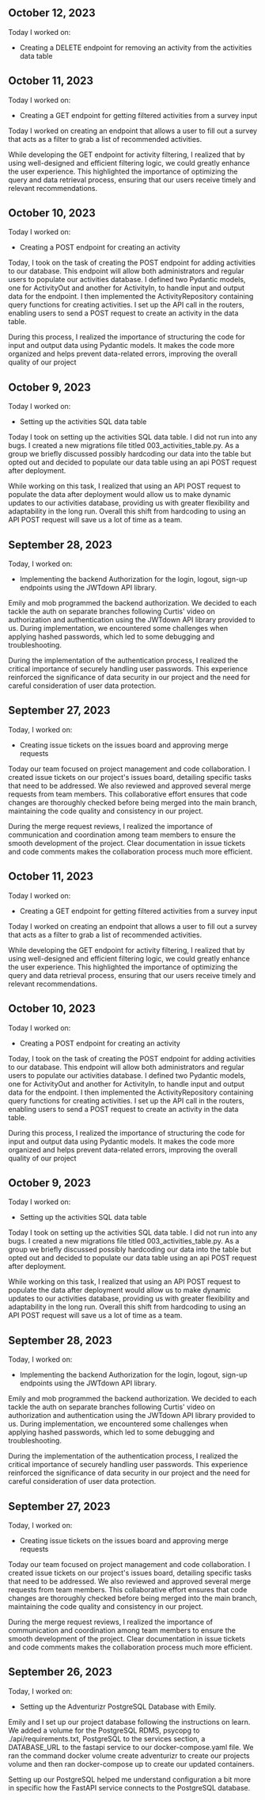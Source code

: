 <!-- In the journals, every day that you work on the project, you must make an entry in your journal after you've finished that day. At a minimum, you'll need to include the following information in each entry:

The date of the entry

A list of features/issues that you worked on and who you worked with, if applicable

A reflection on any design conversations that you had

At least one ah-ha! moment that you had during your coding, however small

Keep your journal in reverse chronological order. Always put new entries at the top. -->
## October 12, 2023

Today I worked on:

* Creating a DELETE endpoint for removing an activity from the activities data table

## October 11, 2023

Today I worked on:

* Creating a GET endpoint for getting filtered activities from a survey input

Today I worked on creating an endpoint that allows a user to fill out a survey that acts as a filter to grab a list of recommended activities.

While developing the GET endpoint for activity filtering, I realized that by using well-designed and efficient filtering logic, we could greatly enhance the user experience. This highlighted the importance of optimizing the query and data retrieval process, ensuring that our users receive timely and relevant recommendations.

## October 10, 2023

Today I worked on:

* Creating a POST endpoint for creating an activity

Today, I took on the task of creating the POST endpoint for adding activities to our database. This endpoint will allow both administrators and regular users to populate our activities database. I defined two Pydantic models, one for ActivityOut and another for ActivityIn, to handle input and output data for the endpoint. I then implemented the ActivityRepository containing query functions for creating activities. I set up the API call in the routers, enabling users to send a POST request to create an activity in the data table.

During this process, I realized the importance of structuring the code for input and output data using Pydantic models. It makes the code more organized and helps prevent data-related errors, improving the overall quality of our project

## October 9, 2023

Today I worked on:

* Setting up the activities SQL data table

Today I took on setting up the activities SQL data table. I did not run into any bugs. I created a new migrations file titled 003_activities_table.py. As a group we briefly discussed possibly hardcoding our data into the table but opted out and decided to populate our data table using an api POST request after deployment.

While working on this task, I realized that using an API POST request to populate the data after deployment would allow us to make dynamic updates to our activities database, providing us with greater flexibility and adaptability in the long run. Overall this shift from hardcoding to using an API POST request will save us a lot of time as a team.

## September 28, 2023

Today, I worked on:

* Implementing the backend Authorization for the login, logout, sign-up endpoints using the JWTdown API library.

Emily and mob programmed the backend authorization. We decided to each tackle the auth on separate branches following Curtis' video on authorization and authentication using the JWTdown API library provided to us. During implementation, we encountered some challenges when applying hashed passwords, which led to some debugging and troubleshooting.

During the implementation of the authentication process, I realized the critical importance of securely handling user passwords. This experience reinforced the significance of data security in our project and the need for careful consideration of user data protection.

## September 27, 2023

Today, I worked on:

* Creating issue tickets on the issues board and approving merge requests

Today our team focused on project management and code collaboration. I created issue tickets on our project's issues board, detailing specific tasks that need to be addressed. We also reviewed and approved several merge requests from team members. This collaborative effort ensures that code changes are thoroughly checked before being merged into the main branch, maintaining the code quality and consistency in our project.

During the merge request reviews, I realized the importance of communication and coordination among team members to ensure the smooth development of the project. Clear documentation in issue tickets and code comments makes the collaboration process much more efficient.

## October 11, 2023

Today I worked on:

* Creating a GET endpoint for getting filtered activities from a survey input

Today I worked on creating an endpoint that allows a user to fill out a survey that acts as a filter to grab a list of recommended activities.

While developing the GET endpoint for activity filtering, I realized that by using well-designed and efficient filtering logic, we could greatly enhance the user experience. This highlighted the importance of optimizing the query and data retrieval process, ensuring that our users receive timely and relevant recommendations.

## October 10, 2023

Today I worked on:

* Creating a POST endpoint for creating an activity

Today, I took on the task of creating the POST endpoint for adding activities to our database. This endpoint will allow both administrators and regular users to populate our activities database. I defined two Pydantic models, one for ActivityOut and another for ActivityIn, to handle input and output data for the endpoint. I then implemented the ActivityRepository containing query functions for creating activities. I set up the API call in the routers, enabling users to send a POST request to create an activity in the data table.

During this process, I realized the importance of structuring the code for input and output data using Pydantic models. It makes the code more organized and helps prevent data-related errors, improving the overall quality of our project

## October 9, 2023

Today I worked on:

* Setting up the activities SQL data table

Today I took on setting up the activities SQL data table. I did not run into any bugs. I created a new migrations file titled 003_activities_table.py. As a group we briefly discussed possibly hardcoding our data into the table but opted out and decided to populate our data table using an api POST request after deployment.

While working on this task, I realized that using an API POST request to populate the data after deployment would allow us to make dynamic updates to our activities database, providing us with greater flexibility and adaptability in the long run. Overall this shift from hardcoding to using an API POST request will save us a lot of time as a team.

## September 28, 2023

Today, I worked on:

* Implementing the backend Authorization for the login, logout, sign-up endpoints using the JWTdown API library.

Emily and mob programmed the backend authorization. We decided to each tackle the auth on separate branches following Curtis' video on authorization and authentication using the JWTdown API library provided to us. During implementation, we encountered some challenges when applying hashed passwords, which led to some debugging and troubleshooting.

During the implementation of the authentication process, I realized the critical importance of securely handling user passwords. This experience reinforced the significance of data security in our project and the need for careful consideration of user data protection.

## September 27, 2023

Today, I worked on:

* Creating issue tickets on the issues board and approving merge requests

Today our team focused on project management and code collaboration. I created issue tickets on our project's issues board, detailing specific tasks that need to be addressed. We also reviewed and approved several merge requests from team members. This collaborative effort ensures that code changes are thoroughly checked before being merged into the main branch, maintaining the code quality and consistency in our project.

During the merge request reviews, I realized the importance of communication and coordination among team members to ensure the smooth development of the project. Clear documentation in issue tickets and code comments makes the collaboration process much more efficient.

## September 26, 2023

Today, I worked on:

* Setting up the Adventurizr PostgreSQL Database with Emily.

Emily and I set up our project database following the instructions on learn. We added a volume for the PostgreSQL RDMS, psycopg to ./api/requirements.txt, PostgreSQL to the services section, a DATABASE_URL to the fastapi service to our docker-compose.yaml file. We ran the command docker volume create adventurizr to create our projects volume and then ran docker-compose up to create our updated containers.

Setting up our PostgreSQL helped me understand configuration a bit more in specific how the FastAPI service connects to the PostgreSQL database.

